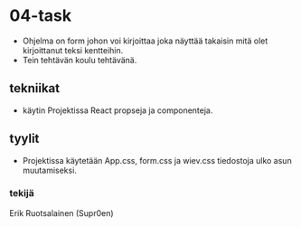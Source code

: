 # 04-task
* Ohjelma on form johon voi kirjoittaa joka näyttää takaisin mitä olet kirjoittanut teksi kentteihin.
* Tein tehtävän koulu tehtävänä.
## tekniikat
* käytin Projektissa React propseja ja componenteja.
## tyylit
* Projektissa käytetään App.css, form.css ja wiev.css tiedostoja ulko asun muutamiseksi.
### tekijä
Erik Ruotsalainen (Supr0en) 
